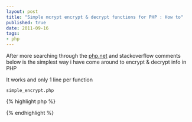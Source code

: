 ```yaml
--- 
layout: post
title: "Simple mcrypt encrypt & decrypt functions for PHP : How to"
published: true
date: 2011-09-16
tags: 
- php
---
```

After more searching through the [php.net](http://php.net) and stackoverflow comments below 
is the simplest way i have come around to encrypt & decrypt info in PHP

It works and only 1 line per function

`simple_encrypt.php`

{% highlight php %}
<?php
 
    $text ='some text';
    $salt ='whatever_you_want';
 
    function simple_encrypt($text,$salt)
    {  
        return trim(base64_encode(mcrypt_encrypt(MCRYPT_RIJNDAEL_256, $salt, $text, MCRYPT_MODE_ECB, mcrypt_create_iv(mcrypt_get_iv_size(MCRYPT_RIJNDAEL_256, MCRYPT_MODE_ECB), MCRYPT_RAND))));
    }
 
    function simple_decrypt($text,$salt)
    {  
        return trim(mcrypt_decrypt(MCRYPT_RIJNDAEL_256, $salt, base64_decode($text), MCRYPT_MODE_ECB, mcrypt_create_iv(mcrypt_get_iv_size(MCRYPT_RIJNDAEL_256, MCRYPT_MODE_ECB), MCRYPT_RAND)));
    }
 
?>
{% endhighlight %}
